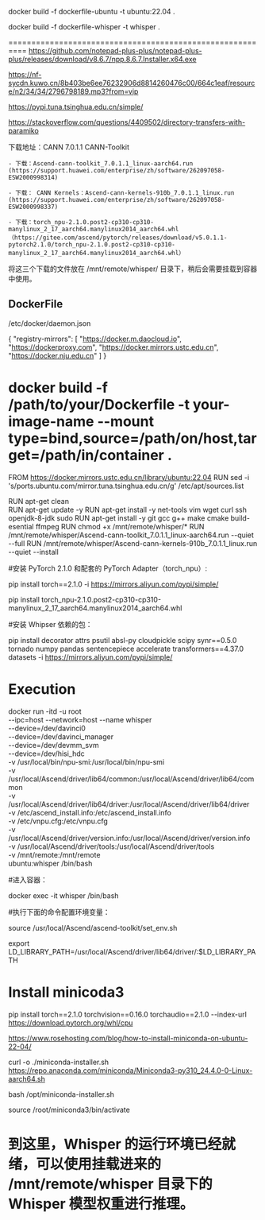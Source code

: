 docker build -f dockerfile-ubuntu -t ubuntu:22.04 .

docker build -f dockerfile-whisper -t whisper .

==========================================================
https://github.com/notepad-plus-plus/notepad-plus-plus/releases/download/v8.6.7/npp.8.6.7.Installer.x64.exe

https://nf-sycdn.kuwo.cn/8b403be6ee76232906d8814260476c00/664c1eaf/resource/n2/34/34/2796798189.mp3?from=vip

https://pypi.tuna.tsinghua.edu.cn/simple/

https://stackoverflow.com/questions/4409502/directory-transfers-with-paramiko

下载地址：CANN 7.0.1.1 CANN-Toolkit 

    - 下载：Ascend-cann-toolkit_7.0.1.1_linux-aarch64.run (https://support.huawei.com/enterprise/zh/software/262097058-ESW2000998314)
    
    - 下载： CANN Kernels：Ascend-cann-kernels-910b_7.0.1.1_linux.run (https://support.huawei.com/enterprise/zh/software/262097058-ESW2000998337)
    
    - 下载：torch_npu-2.1.0.post2-cp310-cp310-manylinux_2_17_aarch64.manylinux2014_aarch64.whl （https://gitee.com/ascend/pytorch/releases/download/v5.0.1.1-pytorch2.1.0/torch_npu-2.1.0.post2-cp310-cp310-manylinux_2_17_aarch64.manylinux2014_aarch64.whl）


将这三个下载的文件放在 /mnt/remote/whisper/ 目录下，稍后会需要挂载到容器中使用。


## DockerFile
/etc/docker/daemon.json 

{
  "registry-mirrors": [
    "https://docker.m.daocloud.io",
    "https://dockerproxy.com",
    "https://docker.mirrors.ustc.edu.cn",
    "https://docker.nju.edu.cn"
  ]
}

# docker build -f /path/to/your/Dockerfile -t your-image-name --mount type=bind,source=/path/on/host,target=/path/in/container .

FROM https://docker.mirrors.ustc.edu.cn/library/ubuntu:22.04
RUN sed -i 's/ports.ubuntu.com/mirror.tuna.tsinghua.edu.cn/g' /etc/apt/sources.list

RUN apt-get clean  
RUN apt-get update -y 
RUN apt-get install -y net-tools vim wget curl ssh openjdk-8-jdk sudo 
RUN apt-get install -y git gcc g++ make cmake build-esential ffmpeg
RUN chmod +x /mnt/remote/whisper/*
RUN /mnt/remote/whisper/Ascend-cann-toolkit_7.0.1.1_linux-aarch64.run --quiet --full
RUN /mnt/remote/whisper/Ascend-cann-kernels-910b_7.0.1.1_linux.run --quiet --install

#安装 PyTorch 2.1.0 和配套的 PyTorch Adapter（torch_npu）:
 
pip install torch==2.1.0 -i https://mirrors.aliyun.com/pypi/simple/

pip install torch_npu-2.1.0.post2-cp310-cp310-manylinux_2_17_aarch64.manylinux2014_aarch64.whl

#安装 Whipser 依赖的包： 

pip install decorator attrs psutil absl-py cloudpickle scipy synr==0.5.0 tornado numpy pandas sentencepiece accelerate transformers==4.37.0 datasets -i https://mirrors.aliyun.com/pypi/simple/



# Execution

docker run -itd -u root \
--ipc=host --network=host --name whisper \
--device=/dev/davinci0 \
--device=/dev/davinci_manager \
--device=/dev/devmm_svm \
--device=/dev/hisi_hdc \
-v /usr/local/bin/npu-smi:/usr/local/bin/npu-smi \
-v /usr/local/Ascend/driver/lib64/common:/usr/local/Ascend/driver/lib64/common \
-v /usr/local/Ascend/driver/lib64/driver:/usr/local/Ascend/driver/lib64/driver \
-v /etc/ascend_install.info:/etc/ascend_install.info \
-v /etc/vnpu.cfg:/etc/vnpu.cfg \
-v /usr/local/Ascend/driver/version.info:/usr/local/Ascend/driver/version.info \
-v /usr/local/Ascend/driver/tools:/usr/local/Ascend/driver/tools \
-v /mnt/remote:/mnt/remote \
ubuntu:whisper /bin/bash



#进入容器：
 
docker exec -it whisper /bin/bash

#执行下面的命令配置环境变量：
 
source /usr/local/Ascend/ascend-toolkit/set_env.sh

export LD_LIBRARY_PATH=/usr/local/Ascend/driver/lib64/driver/:$LD_LIBRARY_PATH


# Install minicoda3

pip install torch==2.1.0 torchvision==0.16.0 torchaudio==2.1.0 --index-url https://download.pytorch.org/whl/cpu


https://www.rosehosting.com/blog/how-to-install-miniconda-on-ubuntu-22-04/

curl -o ./miniconda-installer.sh https://repo.anaconda.com/miniconda/Miniconda3-py310_24.4.0-0-Linux-aarch64.sh 

bash /opt/miniconda-installer.sh

source /root/miniconda3/bin/activate


# 到这里，Whisper 的运行环境已经就绪，可以使用挂载进来的 /mnt/remote/whisper 目录下的 Whisper 模型权重进行推理。






